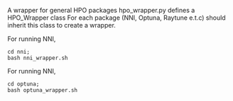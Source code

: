 A wrapper for general HPO packages
hpo_wrapper.py defines a HPO_Wrapper class
For each package (NNI, Optuna, Raytune e.t.c) should inherit this class
to create a wrapper.

For running NNI, 
```
cd nni;
bash nni_wrapper.sh
```

For running NNI, 
```
cd optuna;
bash optuna_wrapper.sh
```